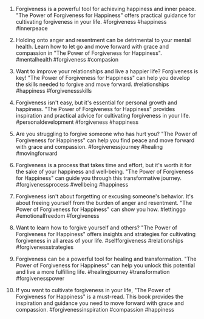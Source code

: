 1. Forgiveness is a powerful tool for achieving happiness and inner peace. "The Power of Forgiveness for Happiness" offers practical guidance for cultivating forgiveness in your life. #forgiveness #happiness #innerpeace

2. Holding onto anger and resentment can be detrimental to your mental health. Learn how to let go and move forward with grace and compassion in "The Power of Forgiveness for Happiness". #mentalhealth #forgiveness #compasion

3. Want to improve your relationships and live a happier life? Forgiveness is key! "The Power of Forgiveness for Happiness" can help you develop the skills needed to forgive and move forward. #relationships #happiness #forgivenessskills

4. Forgiveness isn't easy, but it's essential for personal growth and happiness. "The Power of Forgiveness for Happiness" provides inspiration and practical advice for cultivating forgiveness in your life. #personaldevelopment #forgiveness #happiness

5. Are you struggling to forgive someone who has hurt you? "The Power of Forgiveness for Happiness" can help you find peace and move forward with grace and compassion. #forgivenessjourney #healing #movingforward

6. Forgiveness is a process that takes time and effort, but it's worth it for the sake of your happiness and well-being. "The Power of Forgiveness for Happiness" can guide you through this transformative journey. #forgivenessprocess #wellbeing #happiness

7. Forgiveness isn't about forgetting or excusing someone's behavior. It's about freeing yourself from the burden of anger and resentment. "The Power of Forgiveness for Happiness" can show you how. #lettinggo #emotionalfreedom #forgiveness

8. Want to learn how to forgive yourself and others? "The Power of Forgiveness for Happiness" offers insights and strategies for cultivating forgiveness in all areas of your life. #selfforgiveness #relationships #forgivenessstrategies

9. Forgiveness can be a powerful tool for healing and transformation. "The Power of Forgiveness for Happiness" can help you unlock this potential and live a more fulfilling life. #healingjourney #transformation #forgivenesspower

10. If you want to cultivate forgiveness in your life, "The Power of Forgiveness for Happiness" is a must-read. This book provides the inspiration and guidance you need to move forward with grace and compassion. #forgivenessinspiration #compassion #happiness

